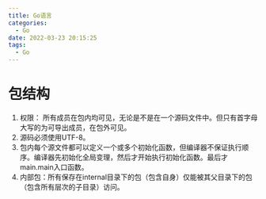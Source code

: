 ```yaml
---
title: Go语言
categories:
  - Go
date: 2022-03-23 20:15:25
tags:
  - Go
---
```




# 包结构

1. 权限： 所有成员在包内均可见，无论是不是在一个源码文件中。但只有首字母大写的为可导出成员，在包外可见。
2. 源码必须使用UTF-8。
3. 包内每个源文件都可以定义一个或多个初始化函数，但编译器不保证执行顺序。编译器先初始化全局变理，然后才开始执行初始化函数。最后才main.main入口函数。
4. 内部包：所有保存在internal目录下的包（包含自身）仅能被其父目录下的包（包含所有层次的子目录）访问。
